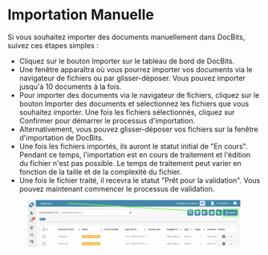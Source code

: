 # Importation Manuelle

Si vous souhaitez importer des documents manuellement dans DocBits, suivez ces étapes simples :

* Cliquez sur le bouton Importer sur le tableau de bord de DocBits.
* Une fenêtre apparaîtra où vous pourrez importer vos documents via le navigateur de fichiers ou par glisser-déposer. Vous pouvez importer jusqu'à 10 documents à la fois.
* Pour importer des documents via le navigateur de fichiers, cliquez sur le bouton Importer des documents et sélectionnez les fichiers que vous souhaitez importer. Une fois les fichiers sélectionnés, cliquez sur Confirmer pour démarrer le processus d'importation.
* Alternativement, vous pouvez glisser-déposer vos fichiers sur la fenêtre d'importation de DocBits.
* Une fois les fichiers importés, ils auront le statut initial de "En cours". Pendant ce temps, l'importation est en cours de traitement et l'édition du fichier n'est pas possible. Le temps de traitement peut varier en fonction de la taille et de la complexité du fichier.
* Une fois le fichier traité, il recevra le statut "Prêt pour la validation". Vous pouvez maintenant commencer le processus de validation.

<figure><img src="../../../.gitbook/assets/manual-import1.png" alt=""><figcaption></figcaption></figure>
